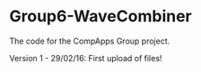 # Group6-WaveCombiner
The code for the CompApps Group project.

Version 1 - 29/02/16:
First upload of files!
